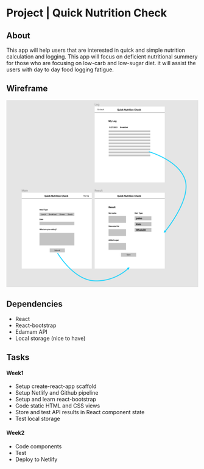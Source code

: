 # Project | Quick Nutrition Check 

## About

This app will help users that are interested in quick and simple nutrition calculation and logging. This app will focus on deficient nutritional summery for those who are focusing on low-carb and low-sugar diet. it will assist the users with day to day food logging fatigue. 

## Wireframe

![wireframe](./wireframe.png)

## Dependencies

* React
* React-bootstrap
* Edamam API
* Local storage (nice to have)

## Tasks 

#### Week1
* Setup create-react-app scaffold
* Setup Netlify and Github pipeline 
* Setup and learn react-bootstrap
* Code static HTML and CSS views
* Store and test API results in React component state
* Test local storage

#### Week2
* Code components 
* Test 
* Deploy to Netlify
